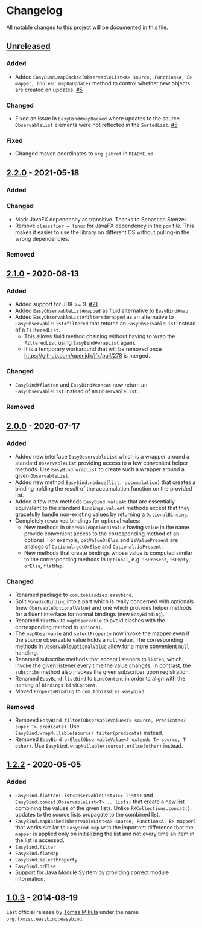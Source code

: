 # Changelog

All notable changes to this project will be documented in this file.

## [Unreleased]

### Added

- Added `EasyBind.mapBacked(ObservableList<A> source, Function<A, B> mapper, boolean mapOnUpdate)` method to control whether new objects are created on updates. [#5](https://github.com/JabRef/EasyBind/pull/5)

### Changed

- Fixed an issue in `EasyBind#mapBacked` where updates to the source `ObservableList` elements were not reflected in the `SortedList`. [#5](https://github.com/JabRef/EasyBind/pull/5)

### Fixed

- Changed maven coordinates to `org.jabref` in `README.md`

## [2.2.0] - 2021-05-18

### Added

### Changed

- Mark JavaFX dependency as transitive. Thanks to Sebastian Stenzel.
- Remove `classifier = linux` for JavaFX dependency in the `pom` file. This makes it easier to use the library on different OS without pulling-in the wrong dependencies.

### Removed

## [2.1.0] - 2020-08-13

### Added

- Added support for JDK >= 9. [#21](https://github.com/tobiasdiez/EasyBind/issues/21)
- Added `EasyObservableList#mapped` as fluid alternative to `EasyBind#map`
- Added `EasyObservableList#filteredWrapped` as an alternative to `EasyObservableList#filtered` that returns an `EasyObservableList` instead of a `FilteredList`.
  - This allows fluid method chaining without having to wrap the `FilteredList` using `EasyBind#wrapList` again.
  - It is a temporary workaround that will be removed once https://github.com/openjdk/jfx/pull/278 is merged.

### Changed

- `EasyBind#flatten` and `EasyBind#concat` now return an `EasyObservableList` instead of an `ObservableList`.

### Removed

## [2.0.0] - 2020-07-17

### Added

- Added new interface `EasyObservableList` which is a wrapper around a standard `ObservableList` providing access to a few convenient helper methods. Use `EasyBind.wrapList` to create such a wrapper around a given `ObservableList`.
- Added new method `EasyBind.reduce(list, accumulation)` that creates a binding holding the result of the accumulation function on the provided list.
- Added a few new methods `EasyBind.valueAt` that are essentially equivalent to the standard `Bindings.valueAt` methods except that they gracefully handle non-existing values by returning a `OptionalBinding`.
- Completely reworked bindings for optional values: 
  - New methods in `ObervableOptionalValue` having `Value` in the name provide convenient access to the corresponding method of an optional. For example, `getValueOrElse` and `isValuePresent` are analogs of `Optional.getOrElse` and `Optional.isPresent`.
  - New methods that create bindings whose value is computed similar to the corresponding methods in `Optional`, e.g. `isPresent`, `isEmpty`, `orElse`, `flatMap`.

### Changed

- Renamed package to `com.tobiasdiez.easybind`.
- Split `MonadicBinding` into a part which is really concerned with optionals (new `ObervableOptionalValue`) and one which provides helper methods for a fluent interface for normal bindings (new `EasyBinding`).
- Renamed `flatMap` to `mapObservable` to avoid clashes with the corresponding method in `Optional`.
- The `mapObservable` and `selectProperty` now invoke the mapper even if the source observable value holds a `null` value. The corresponding methods in `ObservableOptionalValue` allow for a more convenient `null` handling.
- Renamed subscribe methods that accept listeners to `listen`, which invoke the given listener every time the value changes. In contrast, the `subscribe` method also invokes the given subscriber upon registration. 
- Renamed `EasyBind.listBind` to `bindContent` in order to align with the naming of `Bindings.bindContent`.
- Moved `PropertyBinding` to `com.tobiasdiez.easybind`.

### Removed

- Removed `EasyBind.filter(ObservableValue<T> source, Predicate<? super T> predicate)`. Use `EasyBind.wrapNullable(source).filter(predicate)` instead. 
- Removed `EasyBind.orElse(ObservableValue<? extends T> source, T other)`. Use `EasyBind.wrapNullable(source).orElse(other)` instead. 

## [1.2.2] - 2020-05-05

### Added

- `EasyBind.flatten(List<ObservableList<T>> lists)` and `EasyBind.concat(ObservableList<T>... lists)` that create a new list combining the values of the given lists. Unlike `FXCollections.concat()`, updates to the source lists propagate to the combined list.
- `EasyBind.mapBacked(ObservableList<A> source, Function<A, B> mapper)` that works similar to `EasyBind.map` with the important difference that the `mapper` is applied only on initializing the list and not every time an item in the list is accessed.
- `EasyBind.filter`
- `EasyBind.flatMap`
- `EasyBind.selectProperty`
- `EasyBind.orElse`
- Support for Java Module System by providing correct module information.

## [1.0.3] - 2014-08-19

Last official release by [Tomas Mikula](https://github.com/TomasMikula/EasyBind) under the name `org.fxmisc.easybind:easybind`.

[Unreleased]: https://github.com/tobiasdiez/EasyBind/compare/v1.2.2...master
[2.2.0]: https://github.com/tobiasdiez/EasyBind/compare/2.1.0...2.2.0
[2.1.0]: https://github.com/tobiasdiez/EasyBind/compare/2.0.0...2.1.0
[2.0.0]: https://github.com/tobiasdiez/EasyBind/compare/v1.2.2...2.0.0
[1.2.2]: https://github.com/tobiasdiez/EasyBind/compare/v1.0.3...v1.2.2
[1.0.3]: https://github.com/tobiasdiez/EasyBind/releases/tag/v1.0.3

<!-- markdownlint-disable-file MD024 MD033 MD053 -->
